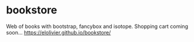 # bookstore
Web of books with bootstrap, fancybox and isotope. Shopping cart coming soon...
https://elolivier.github.io/bookstore/
